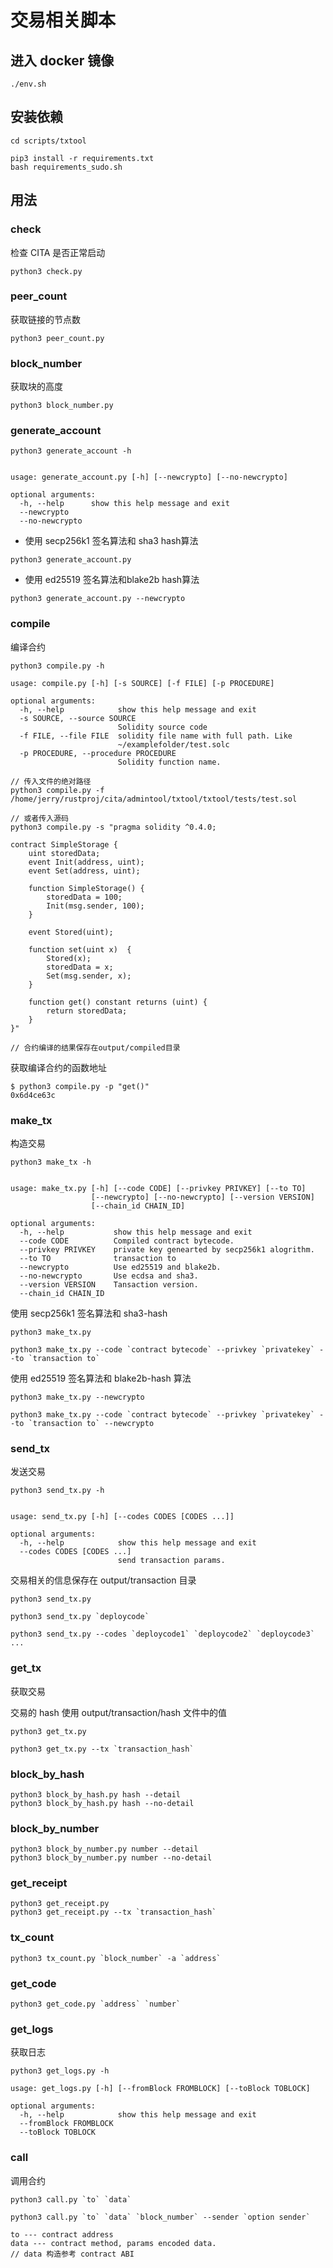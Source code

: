 # 交易相关脚本

## 进入 docker 镜像

    ./env.sh
    

## 安装依赖

    cd scripts/txtool
    

```shell
pip3 install -r requirements.txt
bash requirements_sudo.sh
```

## 用法

### check

检查 CITA 是否正常启动

```shell
python3 check.py
```

### peer_count

获取链接的节点数

```shell
python3 peer_count.py
```

### block_number

获取块的高度

```shell
python3 block_number.py
```

### generate_account

    python3 generate_account -h
    

    usage: generate_account.py [-h] [--newcrypto] [--no-newcrypto]
    
    optional arguments:
      -h, --help      show this help message and exit
      --newcrypto
      --no-newcrypto
    

* 使用 secp256k1 签名算法和 sha3 hash算法

```shell
python3 generate_account.py
```

* 使用 ed25519 签名算法和blake2b hash算法

```shell
python3 generate_account.py --newcrypto
```

### compile

编译合约

```shell
python3 compile.py -h
```

    usage: compile.py [-h] [-s SOURCE] [-f FILE] [-p PROCEDURE]
    
    optional arguments:
      -h, --help            show this help message and exit
      -s SOURCE, --source SOURCE
                            Solidity source code
      -f FILE, --file FILE  solidity file name with full path. Like
                            ~/examplefolder/test.solc
      -p PROCEDURE, --procedure PROCEDURE
                            Solidity function name.
    

```shell
// 传入文件的绝对路径
python3 compile.py -f /home/jerry/rustproj/cita/admintool/txtool/txtool/tests/test.sol

// 或者传入源码
python3 compile.py -s "pragma solidity ^0.4.0;

contract SimpleStorage {
    uint storedData;
    event Init(address, uint);
    event Set(address, uint);

    function SimpleStorage() {
        storedData = 100;
        Init(msg.sender, 100);
    }

    event Stored(uint);

    function set(uint x)  {
        Stored(x);
        storedData = x;
        Set(msg.sender, x);
    }

    function get() constant returns (uint) {
        return storedData;
    }
}"

// 合约编译的结果保存在output/compiled目录
```

获取编译合约的函数地址

```shell
$ python3 compile.py -p "get()"
0x6d4ce63c
```

### make_tx

构造交易

    python3 make_tx -h
    

    usage: make_tx.py [-h] [--code CODE] [--privkey PRIVKEY] [--to TO]
                      [--newcrypto] [--no-newcrypto] [--version VERSION]
                      [--chain_id CHAIN_ID]
    
    optional arguments:
      -h, --help           show this help message and exit
      --code CODE          Compiled contract bytecode.
      --privkey PRIVKEY    private key genearted by secp256k1 alogrithm.
      --to TO              transaction to
      --newcrypto          Use ed25519 and blake2b.
      --no-newcrypto       Use ecdsa and sha3.
      --version VERSION    Tansaction version.
      --chain_id CHAIN_ID
    

使用 secp256k1 签名算法和 sha3-hash

```shell
python3 make_tx.py

python3 make_tx.py --code `contract bytecode` --privkey `privatekey` --to `transaction to`
```

使用 ed25519 签名算法和 blake2b-hash 算法

```shell
python3 make_tx.py --newcrypto

python3 make_tx.py --code `contract bytecode` --privkey `privatekey` --to `transaction to` --newcrypto
```

### send_tx

发送交易

    python3 send_tx.py -h
    

    usage: send_tx.py [-h] [--codes CODES [CODES ...]]
    
    optional arguments:
      -h, --help            show this help message and exit
      --codes CODES [CODES ...]
                            send transaction params.
    

交易相关的信息保存在 output/transaction 目录

```shell
python3 send_tx.py

python3 send_tx.py `deploycode`

python3 send_tx.py --codes `deploycode1` `deploycode2` `deploycode3` ...
```

### get_tx

获取交易

交易的 hash 使用 output/transaction/hash 文件中的值

```shell
python3 get_tx.py

python3 get_tx.py --tx `transaction_hash`
```

### block_by_hash

```shell
python3 block_by_hash.py hash --detail
python3 block_by_hash.py hash --no-detail
```

### block_by_number

```shell
python3 block_by_number.py number --detail
python3 block_by_number.py number --no-detail
```

### get_receipt

```shell
python3 get_receipt.py
python3 get_receipt.py --tx `transaction_hash`
```

### tx_count

```shell
python3 tx_count.py `block_number` -a `address`
```

### get_code

```shell
python3 get_code.py `address` `number`
```

### get_logs

获取日志

```shell
python3 get_logs.py -h
```

    usage: get_logs.py [-h] [--fromBlock FROMBLOCK] [--toBlock TOBLOCK]
    
    optional arguments:
      -h, --help            show this help message and exit
      --fromBlock FROMBLOCK
      --toBlock TOBLOCK
    

### call

调用合约

```shell
python3 call.py `to` `data`

python3 call.py `to` `data` `block_number` --sender `option sender`

to --- contract address
data --- contract method, params encoded data.
// data 构造参考 contract ABI
```